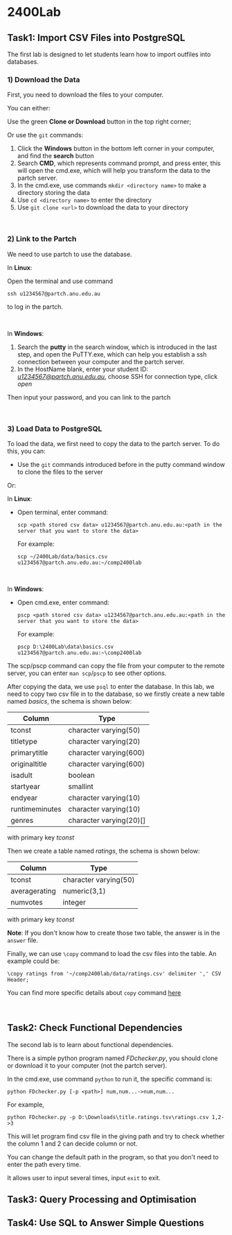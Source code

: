 # 2400Lab
## Task1: Import CSV Files into PostgreSQL
The first lab is designed to let students learn how to import outfiles into databases.

### 1) Download the Data
First, you need to download the files to your computer. 

You can either:

Use the green **Clone or Download** button in the top right corner;

Or use the `git` commands:

1. Click the **Windows** button in the bottom left corner in your computer, and find the **search** button
2. Search **CMD**, which represents command prompt, and press enter, this will open the cmd.exe, which will help you transform the data to the partch server.
3. In the cmd.exe, use commands `mkdir <directory name>` to make a directory storing the data
4. Use `cd <directory name>` to enter the directory
5. Use `git clone <url>` to download the data to your directory

</br>

### 2) Link to the Partch
We need to use partch to use the database. 

In **Linux**:

Open the terminal and use command

    ssh u1234567@partch.anu.edu.au

to log in the partch.


</br>


In **Windows**:

1. Search the **putty** in the search window, which is introduced in the last step, and open the PuTTY.exe, which can help you establish a ssh connection between your computer and the partch server.
2. In the HostName blank, enter your student ID: *u1234567@partch.anu.edu.au*, choose SSH for connection type, click *open*

Then input your password, and you can link to the partch

</br>

### 3) Load Data to PostgreSQL
To load the data, we first need to copy the data to the partch server. To do this, you can:

- Use the `git` commands introduced before in the putty command window to clone the files to the server

Or:

In **Linux**:

- Open terminal, enter command:

      scp <path stored csv data> u1234567@partch.anu.edu.au:<path in the server that you want to store the data>
      
    For example:
    
      scp ~/2400Lab/data/basics.csv u1234567@partch.anu.edu.au:~/comp2400lab
      
</br>

In **Windows**:

- Open cmd.exe, enter command:

      pscp <path stored csv data> u1234567@partch.anu.edu.au:<path in the server that you want to store the data>

    For example: 

      pscp D:\2400Lab\data\basics.csv u1234567@partch.anu.edu.au:~\comp2400lab

The scp/pscp command can copy the file from your computer to the remote server, you can enter `man scp`/`pscp` to see other options.

After copying the data, we use `psql` to enter the database. In this lab, we need to copy two csv file in to the database, so we firstly create a new table named *basics*, the schema is shown below:

|Column|Type|
|------|------|
| tconst         | character varying(50)   |
| titletype      | character varying(20)   |
| primarytitle   | character varying(600)  |
| originaltitle  | character varying(600)  |
| isadult        | boolean                 |
| startyear      | smallint                |
| endyear        | character varying(10)   |
| runtimeminutes | character varying(10)   |
| genres         | character varying(20)[] |

with primary key *tconst*

Then we create a table named *ratings*, the schema is shown below:

|Column|Type|
|------|------|
| tconst        | character varying(50) |
| averagerating | numeric(3,1)          |
| numvotes      | integer               |

with primary key *tconst*

**Note**: If you don't know how to create those two table, the answer is in the `answer` file.

Finally, we can use `\copy` command to load the csv files into the table. An example could be:

    \copy ratings from '~/comp2400lab/data/ratings.csv' delimiter ',' CSV Header;

You can find more specific details about `copy` command [here](http://www.postgres.cn/docs/9.3/sql-copy.html)

</br>

## Task2: Check Functional Dependencies
The second lab is to learn about functional dependencies.

There is a simple python program named *FDchecker.py*, you should clone or download it to your computer (not the partch server).

In the cmd.exe, use command `python` to run it, the specific command is:

    python FDchecker.py [-p <path>] num,num...->num,num...
    
For example,

    python FDchecker.py -p D:\Downloads\title.ratings.tsv\ratings.csv 1,2->3
    
This will let program find csv file in the giving path and try to check whether the column 1 and 2 can decide column or not.

You can change the default path in the program, so that you don't need to enter the path every time.

It allows user to input several times, input `exit` to exit.

## Task3: Query Processing and Optimisation

## Task4: Use SQL to Answer Simple Questions
